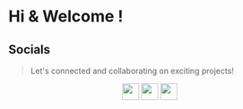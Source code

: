 # Hi & Welcome !

 ## Socials
    
 >  Let's connected and collaborating on exciting projects!

 <p align="center">
       <a href="https://www.linkedin.com/in/alitte" rel="nofollow"><img src="https://skillicons.dev/icons?i=linkedin" height="30"></a>
       <a href="https://discordapp.com/users/1047559485964681369" rel="nofollow"><img src="https://skillicons.dev/icons?i=discord" height="30"></a>
       <a href="https://dev.to/silentwatcher_95" rel="nofollow"><img src="https://skillicons.dev/icons?i=devto" height="30"></a>
  </p>
